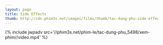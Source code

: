 ```yaml
---
layout: page
title: Side Effects
thumb: http://cdn.phim3s.net/images/films/thumb/tac-dung-phu-side-effects-2013.jpg
---
```

{% include jwpadv src='//phim3s.net/phim-le/tac-dung-phu_5498/xem-phim//video.mp4' %}